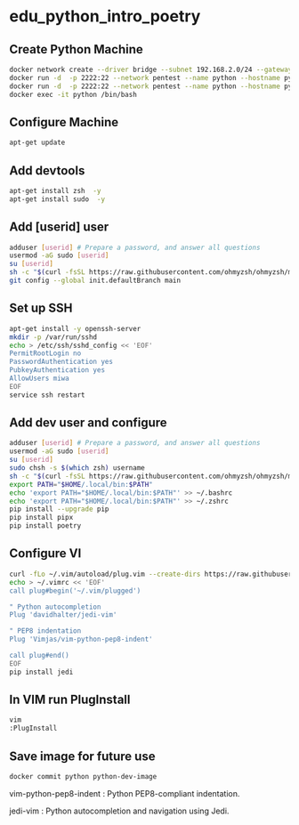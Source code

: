 # edu_python_intro_poetry

## Create Python Machine

```bash
docker network create --driver bridge --subnet 192.168.2.0/24 --gateway 192.168.2.1 pentest
docker run -d  -p 2222:22 --network pentest --name python --hostname python python:3.11-slim bash
docker run -d  -p 2222:22 --network pentest --name python --hostname py1 python tail -f /dev/null
docker exec -it python /bin/bash
```

## Configure Machine

```bash
apt-get update
```

## Add devtools

```bash
apt-get install zsh  -y
apt-get install sudo  -y
```

## Add [userid] user

```bash
adduser [userid] # Prepare a password, and answer all questions
usermod -aG sudo [userid]
su [userid]
sh -c "$(curl -fsSL https://raw.githubusercontent.com/ohmyzsh/ohmyzsh/master/tools/install.sh)"
git config --global init.defaultBranch main
```

## Set up SSH

```bash
apt-get install -y openssh-server
mkdir -p /var/run/sshd
echo > /etc/ssh/sshd_config << 'EOF'
PermitRootLogin no
PasswordAuthentication yes
PubkeyAuthentication yes
AllowUsers miwa
EOF
service ssh restart
```

## Add dev user and configure

```bash
adduser [userid] # Prepare a password, and answer all questions
usermod -aG sudo [userid]
su [userid]
sudo chsh -s $(which zsh) username
sh -c "$(curl -fsSL https://raw.githubusercontent.com/ohmyzsh/ohmyzsh/master/tools/install.sh)"
export PATH="$HOME/.local/bin:$PATH"
echo 'export PATH="$HOME/.local/bin:$PATH"' >> ~/.bashrc
echo 'export PATH="$HOME/.local/bin:$PATH"' >> ~/.zshrc
pip install --upgrade pip
pip install pipx
pip install poetry
```

## Configure VI

```bash
curl -fLo ~/.vim/autoload/plug.vim --create-dirs https://raw.githubusercontent.com/junegunn/vim-plug/master/plug.vim
echo > ~/.vimrc << 'EOF'
call plug#begin('~/.vim/plugged')

" Python autocompletion
Plug 'davidhalter/jedi-vim'

" PEP8 indentation
Plug 'Vimjas/vim-python-pep8-indent'

call plug#end()
EOF
pip install jedi
```

## In VIM run PlugInstall

```bash
vim
:PlugInstall
```

## Save image for future use

```bash
docker commit python python-dev-image
```


vim-python-pep8-indent
: Python PEP8-compliant indentation.

jedi-vim
: Python autocompletion and navigation using Jedi.


